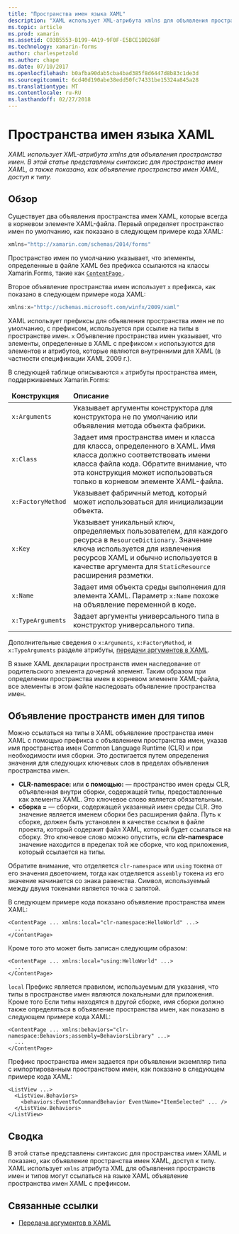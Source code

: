 ```yaml
---
title: "Пространства имен языка XAML"
description: "XAML использует XML-атрибута xmlns для объявления пространства имен. В этой статье представлены синтаксис для пространства имен XAML, а также показано, как объявление пространства имен XAML, доступ к типу."
ms.topic: article
ms.prod: xamarin
ms.assetid: C03B5553-B199-4A19-9F0F-E5BCE1DB268F
ms.technology: xamarin-forms
author: charlespetzold
ms.author: chape
ms.date: 07/10/2017
ms.openlocfilehash: b0afba90dab5cba4bad385f8d6447d8b83c1de3d
ms.sourcegitcommit: 6cd40d190abe38edd50fc74331be15324a845a28
ms.translationtype: MT
ms.contentlocale: ru-RU
ms.lasthandoff: 02/27/2018
---
```

# <a name="xaml-namespaces"></a>Пространства имен языка XAML

_XAML использует XML-атрибута xmlns для объявления пространства имен. В этой статье представлены синтаксис для пространства имен XAML, а также показано, как объявление пространства имен XAML, доступ к типу._

## <a name="overview"></a>Обзор

Существует два объявления пространства имен XAML, которые всегда в корневом элементе XAML-файла. Первый определяет пространство имен по умолчанию, как показано в следующем примере кода XAML:

```csharp
xmlns="http://xamarin.com/schemas/2014/forms"
```

Пространство имен по умолчанию указывает, что элементы, определенные в файле XAML без префикса ссылаются на классы Xamarin.Forms, такие как [ `ContentPage` ](https://developer.xamarin.com/api/type/Xamarin.Forms.ContentPage/).

Второе объявление пространства имен использует `x` префикса, как показано в следующем примере кода XAML:

```csharp
xmlns:x="http://schemas.microsoft.com/winfx/2009/xaml"
```

XAML использует префиксы для объявления пространства имен не по умолчанию, с префиксом, используется при ссылке на типы в пространстве имен. `x` Объявление пространства имен указывает, что элементы, определенные в XAML с префиксом `x` используются для элементов и атрибутов, которые являются внутренними для XAML (в частности спецификации XAML 2009 г.).

В следующей таблице описываются `x` атрибуты пространства имен, поддерживаемых Xamarin.Forms:

<table>
 <thead>
   <tr>
     <td><strong>Конструкция</strong></td>
     <td><strong>Описание</strong></td>
   </tr>
 </thead>
 <tbody>
   <tr>
     <td><code>x:Arguments</code></td>
     <td>Указывает аргументы конструктора для конструктора не по умолчанию или объявления метода объекта фабрики.</td>
   </tr>
   <tr>
     <td><code>x:Class</code></td>
     <td>Задает имя пространства имен и класса для класса, определенного в XAML. Имя класса должно соответствовать имени класса файла кода. Обратите внимание, что эта конструкция может использоваться только в корневом элементе XAML-файла.</td>
   </tr>
   <tr>
     <td><code>x:FactoryMethod</code></td>
     <td>Указывает фабричный метод, который может использоваться для инициализации объекта.</td>
   </tr>
   <tr>
     <td><code>x:Key</code></td>
     <td>Указывает уникальный ключ, определяемых пользователем, для каждого ресурса в <code>ResourceDictionary</code>. Значение ключа используется для извлечения ресурсов XAML и обычно используется в качестве аргумента для <code>StaticResource</code> расширения разметки.</td>
   </tr>
   <tr>
     <td><code>x:Name</code></td>
     <td>Задает имя объекта среды выполнения для элемента XAML. Параметр <code>x:Name</code> похоже на объявление переменной в коде.</td>
   </tr>
   <tr>
     <td><code>x:TypeArguments</code></td>
     <td>Задает аргументы универсального типа в конструктор универсального типа.</td>
   </tr>
 </tbody>
</table>

Дополнительные сведения о `x:Arguments`, `x:FactoryMethod`, и `x:TypeArguments` разделе атрибуты, [передачи аргументов в XAML](~/xamarin-forms/xaml/passing-arguments.md).

В языке XAML декларации пространств имен наследование от родительского элемента дочерний элемент. Таким образом при определении пространства имен в корневом элементе XAML-файла, все элементы в этом файле наследовать объявление пространства имен.

## <a name="declaring-namespaces-for-types"></a>Объявление пространств имен для типов

Можно ссылаться на типы в XAML объявление пространства имен XAML с помощью префикса с объявлением пространства имен, указав имя пространства имен Common Language Runtime (CLR) и при необходимости имя сборки. Это достигается путем определения значения для следующих ключевых слов в пределах объявления пространства имен.

- **CLR-namespace:** или **с помощью:** — пространство имен среды CLR, объявленная внутри сборки, содержащей типы, предоставленные как элементы XAML. Это ключевое слово является обязательным.
- **сборка =** — сборки, содержащей указанный имен среды CLR. Это значение является именем сборки без расширения файла. Путь к сборке, должен быть установлен в качестве ссылки в файле проекта, который содержит файл XAML, который будет ссылаться на сборку. Это ключевое слово можно опустить, если **clr-namespace** значение находится в пределах той же сборке, что код приложения, который ссылается на типы.

Обратите внимание, что отделяется `clr-namespace` или `using` токена от его значения двоеточием, тогда как отделяется `assembly` токена из его значение начинается со знака равенства. Символ, используемый между двумя токенами является точка с запятой.

В следующем примере кода показано объявление пространства имен XAML:

```xaml
<ContentPage ... xmlns:local="clr-namespace:HelloWorld" ...>
  ...
</ContentPage>
```

Кроме того это может быть записан следующим образом:

```xaml
<ContentPage ... xmlns:local="using:HelloWorld" ...>
  ...
</ContentPage>
```

`local` Префикс является правилом, используемым для указания, что типы в пространстве имен являются локальными для приложения. Кроме того Если типы находятся в другой сборке, имя сборки должно также определяться в объявление пространства имен, как показано в следующем примере кода XAML:

```xaml
<ContentPage ... xmlns:behaviors="clr-namespace:Behaviors;assembly=BehaviorsLibrary" ...>
  ...
</ContentPage>
```

Префикс пространства имен задается при объявлении экземпляр типа с импортированным пространством имен, как показано в следующем примере кода XAML:

```xaml
<ListView ...>
  <ListView.Behaviors>
    <behaviors:EventToCommandBehavior EventName="ItemSelected" ... />
  </ListView.Behaviors>
</ListView>
```

## <a name="summary"></a>Сводка

В этой статье представлены синтаксис для пространства имен XAML и показано, как объявление пространства имен XAML, доступ к типу. XAML использует `xmlns` атрибута XML для объявления пространств имен и типов могут ссылаться на языке XAML объявление пространства имен XAML с префиксом.


## <a name="related-links"></a>Связанные ссылки

- [Передача аргументов в XAML](~/xamarin-forms/xaml/passing-arguments.md)
